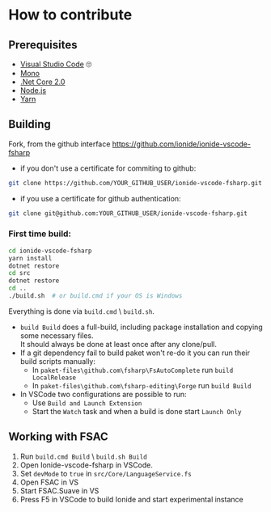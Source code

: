 # How to contribute

## Prerequisites

- [Visual Studio Code][vscode] 🙄
- [Mono][mono]
- [.Net Core 2.0][dotnet]
- [Node.js][nodejs]
- [Yarn][yarn]

## Building

Fork, from the github interface https://github.com/ionide/ionide-vscode-fsharp
 - if you don't use a certificate for commiting to github:
```bash
git clone https://github.com/YOUR_GITHUB_USER/ionide-vscode-fsharp.git
```
 - if you use a certificate for github authentication:
```bash
git clone git@github.com:YOUR_GITHUB_USER/ionide-vscode-fsharp.git
```

### First time build:
```bash
cd ionide-vscode-fsharp
yarn install
dotnet restore
cd src
dotnet restore
cd ..
./build.sh  # or build.cmd if your OS is Windows
```

Everything is done via `build.cmd` \ `build.sh`.

- `build Build` does a full-build, including package installation and copying some necessary files.<br/>
  It should always be done at least once after any clone/pull.
- If a git dependency fail to build paket won't re-do it you can run their build scripts manually:
  - In `paket-files\github.com\fsharp\FsAutoComplete` run `build LocalRelease`
  - In `paket-files\github.com\fsharp-editing\Forge` run `build Build`
- In VSCode two configurations are possible to run:
  - Use `Build and Launch Extension`
  - Start the `Watch` task and when a build is done start `Launch Only`

## Working with FSAC

1. Run `build.cmd Build` \ `build.sh Build`
1. Open Ionide-vscode-fsharp in VSCode.
2. Set `devMode` to `true` in `src/Core/LanguageService.fs`
3. Open FSAC in VS
4. Start FSAC.Suave in VS
5. Press F5 in VSCode to build Ionide and start experimental instance

[dotnet]: https://www.microsoft.com/net/download/core
[mono]: http://www.mono-project.com/download/
[nodejs]: https://nodejs.org/en/download/
[yarn]: https://yarnpkg.com/en/docs/install
[vscode]: https://code.visualstudio.com/Download
